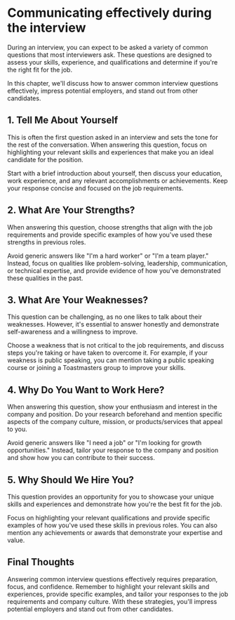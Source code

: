 Communicating effectively during the interview
===============================================================================================

During an interview, you can expect to be asked a variety of common questions that most interviewers ask. These questions are designed to assess your skills, experience, and qualifications and determine if you're the right fit for the job.

In this chapter, we'll discuss how to answer common interview questions effectively, impress potential employers, and stand out from other candidates.

1\. Tell Me About Yourself
-------------------------

This is often the first question asked in an interview and sets the tone for the rest of the conversation. When answering this question, focus on highlighting your relevant skills and experiences that make you an ideal candidate for the position.

Start with a brief introduction about yourself, then discuss your education, work experience, and any relevant accomplishments or achievements. Keep your response concise and focused on the job requirements.

2\. What Are Your Strengths?
---------------------------

When answering this question, choose strengths that align with the job requirements and provide specific examples of how you've used these strengths in previous roles.

Avoid generic answers like "I'm a hard worker" or "I'm a team player." Instead, focus on qualities like problem-solving, leadership, communication, or technical expertise, and provide evidence of how you've demonstrated these qualities in the past.

3\. What Are Your Weaknesses?
----------------------------

This question can be challenging, as no one likes to talk about their weaknesses. However, it's essential to answer honestly and demonstrate self-awareness and a willingness to improve.

Choose a weakness that is not critical to the job requirements, and discuss steps you're taking or have taken to overcome it. For example, if your weakness is public speaking, you can mention taking a public speaking course or joining a Toastmasters group to improve your skills.

4\. Why Do You Want to Work Here?
--------------------------------

When answering this question, show your enthusiasm and interest in the company and position. Do your research beforehand and mention specific aspects of the company culture, mission, or products/services that appeal to you.

Avoid generic answers like "I need a job" or "I'm looking for growth opportunities." Instead, tailor your response to the company and position and show how you can contribute to their success.

5\. Why Should We Hire You?
--------------------------

This question provides an opportunity for you to showcase your unique skills and experiences and demonstrate how you're the best fit for the job.

Focus on highlighting your relevant qualifications and provide specific examples of how you've used these skills in previous roles. You can also mention any achievements or awards that demonstrate your expertise and value.

Final Thoughts
--------------

Answering common interview questions effectively requires preparation, focus, and confidence. Remember to highlight your relevant skills and experiences, provide specific examples, and tailor your responses to the job requirements and company culture. With these strategies, you'll impress potential employers and stand out from other candidates.
